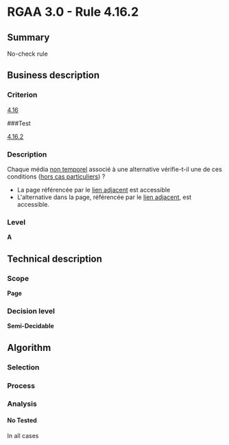 # RGAA 3.0 -  Rule 4.16.2

## Summary

No-check rule

## Business description

### Criterion

[4.16](http://references.modernisation.gouv.fr/referentiel-technique-0#crit-4-16)

###Test

[4.16.2](http://disic.github.io/rgaa_referentiel_en/RGAA3.0_Criteria_English_version_v1.html#test-4-16-2)

### Description

Chaque m&eacute;dia <a href="http://references.modernisation.gouv.fr/referentiel-technique-0#mMediaNoTemp">non temporel</a> associ&eacute; &agrave; une alternative v&eacute;rifie-t-il une de ces conditions (<a href="http://references.modernisation.gouv.fr/referentiel-technique-0#cpCrit4-16" title="Cas particuliers pour le crit&egrave;re 4.16">hors cas particuliers</a>) ? 
 
 *  La page r&eacute;f&eacute;renc&eacute;e par le <a href="http://references.modernisation.gouv.fr/referentiel-technique-0#mLienAdj">lien adjacent</a> est accessible 
 *  L'alternative dans la page, r&eacute;f&eacute;renc&eacute;e par le <a href="http://references.modernisation.gouv.fr/referentiel-technique-0#mLienAdj">lien adjacent</a>, est accessible. 


### Level

**A**

## Technical description

### Scope

**Page**

### Decision level

**Semi-Decidable**

## Algorithm

### Selection

### Process

### Analysis

#### No Tested 

In all cases
